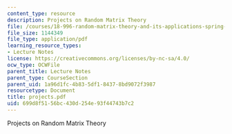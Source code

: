 ```yaml
---
content_type: resource
description: Projects on Random Matrix Theory
file: /courses/18-996-random-matrix-theory-and-its-applications-spring-2004/699d8f5156bc430d254e93f44743b7c2_projects.pdf
file_size: 1144349
file_type: application/pdf
learning_resource_types:
- Lecture Notes
license: https://creativecommons.org/licenses/by-nc-sa/4.0/
ocw_type: OCWFile
parent_title: Lecture Notes
parent_type: CourseSection
parent_uid: 1a96d1fc-4b83-5df1-8437-8bd9072f3987
resourcetype: Document
title: projects.pdf
uid: 699d8f51-56bc-430d-254e-93f44743b7c2
---
```

Projects on Random Matrix Theory